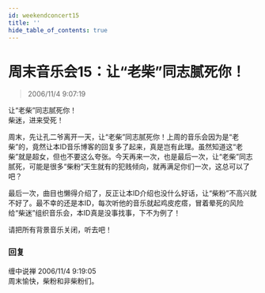```yaml
---
id: weekendconcert15
title: ''
hide_table_of_contents: true
---
```


# 周末音乐会15：让“老柴”同志腻死你！

> 2006/11/4 9:07:19

<div style={{color: '#009900', fontWeight: 'bold', fontSize: 'xx-large', lineHeight: '180%', textAlign: 'center'}}>
让“老柴”同志腻死你！
</div>

<div style={{color: '#FF0000', fontWeight: 'bold', fontSize: 'xx-large', lineHeight: '180%', marginBottom: '20px', textAlign: 'center'}}>
柴迷，进来受死！
</div>

周末，先让孔二爷离开一天，让“老柴”同志腻死你！上周的音乐会因为是“老柴”的，竟然让本ID音乐博客的回复多了起来，真是岂有此理。虽然知道这“老柴”就是超女，但也不要这么夸张。今天再来一次，也是最后一次，让“老柴”同志腻死，可能是很多“柴粉”天生就有的犯贱倾向，就再满足你们一次，这总可以了吧？

最后一次，曲目也懒得介绍了，反正让本ID介绍也没什么好话，让“柴粉”不高兴就不好了。最不幸的还是本ID，每次听他的音乐就起鸡皮疙瘩，冒着晕死的风险给“柴迷”组织音乐会，本ID真是没事找事，下不为例了！

请把所有背景音乐关闭，听去吧！

### 回复

<div class='blog-comment'>
<span class='blog-comment-chan'>缠中说禅</span> 2006/11/4 9:19:05<br/>
周末愉快，柴粉和非柴粉们。
</div>